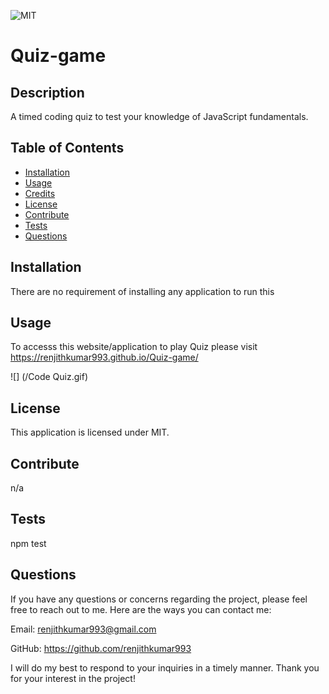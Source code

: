 
![MIT](https://img.shields.io/badge/License-MIT-Green)

# Quiz-game

## Description

A timed coding quiz to test your knowledge of JavaScript fundamentals.

## Table of Contents

- [Installation](#installation) 
- [Usage](#usage)
- [Credits](#credits)
- [License](#license)
- [Contribute](#contribute)
- [Tests](#tests)
- [Questions](#questions)

## Installation

There are no requirement of installing any application to run this 

## Usage

To accesss this website/application to play Quiz please visit https://renjithkumar993.github.io/Quiz-game/

![] (/Code Quiz.gif)


## License

This application is licensed under MIT.

## Contribute

n/a

## Tests

npm test

## Questions

If you have any questions or concerns regarding the project, please feel free to reach out to me. Here are the ways you can contact me:

Email: renjithkumar993@gmail.com

GitHub: https://github.com/renjithkumar993

I will do my best to respond to your inquiries in a timely manner. Thank you for your interest in the project!

